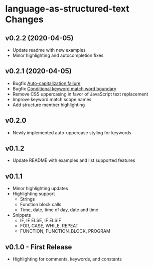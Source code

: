 # language-as-structured-text Changes

## v0.2.2 (2020-04-05)
* Update readme with new examples
* Minor highlighting and autocompletion fixes

## v0.2.1 (2020-04-05)
* Bugfix [Auto-capitalization failure](https://github.com/tmatijevich/language-as-structured-text/issues/2)
* Bugfix [Conditional keyword match word boundary](https://github.com/tmatijevich/language-as-structured-text/issues/1)
* Remove CSS uppercasing in favor of JavaScript text replacement
* Improve keyword match scope names
* Add structure member highlighting

## v0.2.0
* Newly implemented auto-uppercase styling for keywords

## v0.1.2
* Update README with examples and list supported features

## v0.1.1 
* Minor highlighting updates
* Highlighting support
	* Strings
	* Function block calls
	* Time, date, time of day, date and time
* Snippets
	* IF, IF ELSE, IF ELSIF
	* FOR, CASE, WHILE, REPEAT
	* FUNCTION, FUNCTION_BLOCK, PROGRAM

## v0.1.0 - First Release
* Highlighting for comments, keywords, and constants
